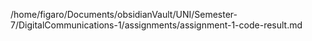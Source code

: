 /home/figaro/Documents/obsidianVault/UNI/Semester-7/DigitalCommunications-1/assignments/assignment-1-code-result.md